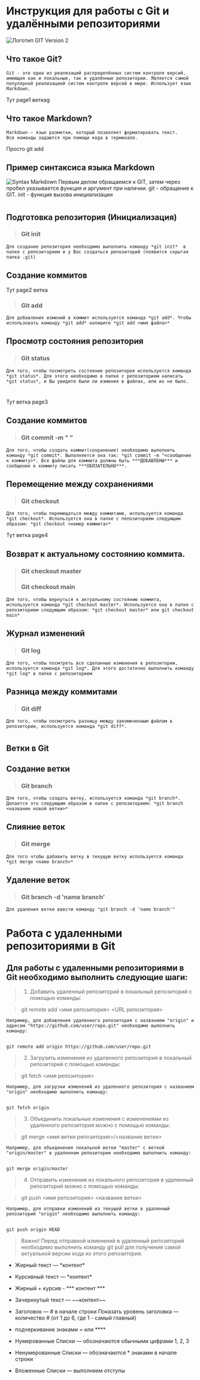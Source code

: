 # Инструкция для работы с Git и удалёнными репозиториями
![Логотип GIT](Git-logo.svg "GIT")
Version 2
## Что такое Git?
    Git - это одна из реализаций распределённых систем контроля версий, имеющая как и локальные, так и удалённые репозитории. Является самой популярной реализацией систем контроля версий в мире. Использует язык Markdown.
Тут page1 веткаg
## Что такое Markdown?
    Markdown – язык разметки, который позволяет форматировать текст.
    Все команды задаются при помощи кода в терминале.
Просто git add
## Пример синтаксиса языка Markdown
![Syntax Markdown](syntax.png "Markdown")
Первым делом обращаемся к GIT, затем через пробел указывается функция и аргумент при наличии.
git - обращение к GIT.
init - функция вызова инициализации
#
## Подготовка репозитория (Инициализация)
>### Git init
    Для создание репозитория необходимо выполнить команду *git init*  в папке с репозиторием и у Вас создаться репозиторий (появится скрытая папка .git)

## Создание коммитов
Тут page2 ветка
> ### Git add
    Для добавления измений в коммит используется команда *git add*. Чтобы использовать команду *git add* напишите *git add <имя файла>*

## Просмотр состояния репозитория
> ### Git status

    Для того, чтобы посмотреть состояние репозитория используется команда *git status*. Для этого необходимо в папке с репозиторием написать *git status*, и Вы увидите были ли измения в файлах, или их не было.
#
Тут ветка page3
## Создание коммитов
> ### Git commit -m " "
    Для того, чтобы создать коммит(сохранение) необходимо выполнить команду *git commit*. Выполняется она так: *git commit -m "<сообщение к коммиту>*. Все файлы для коммита должны быть ***ДОБАВЛЕНЫ*** и сообщение к коммиту писать ***ОБЯЗАТЕЛЬНО***.

## Перемещение между сохранениями
>### Git checkout
    Для того, чтобы перемещаться между коммитами, используется команда *git checkout*. Используется она в папке с пепозиторием следующим образом: *git checkout <номер коммита>*
Тут ветка page4
## Возврат к актуальному состоянию коммита.
>### Git checkout master
>### Git checkout main
    Для того, чтобы вернуться к актуальному состоянию коммита, используется команда *git checkout master*. Используется она в папке с репозиторием следующим образом: *git checkout master* или git checkout main*

## Журнал изменений
>### Git log
    Для того, чтобы посмтреть все сделанные изменения в репозитории, используется команда *git log*. Для этого достаточно выполнить команду *git log* в папке с репозиторием

## Разница между коммитами
>### Git diff
    Для того, чтобы посмотреть разницу между закомиченным файлом в репозитории, используется команда *git diff*.
#
## Ветки в Git

## Создание ветки
>### Git branch
    Для того, чтобы создать ветку, используется команда *git branch*. Делается это следующим образом в папке с репозиторием: *git branch <название новой ветки>*

## Слияние веток
>### Git merge <name branch>
    Для того чтобы дабавить ветку в текущую ветку используется команда *git merge <name branch>*

## Удаление веток
>### Git branch -d 'name branch'
    Для удаления ветки ввести команду "git branch -d 'name branch'"
#

# Работа с удаленными репозиториями в Git
## Для работы с удаленными репозиториями в Git необходимо выполнить следующие шаги:

> 1. Добавить удаленный репозиторий в локальный репозиторий с помощью команды:

>git remote add <имя репозитория> <URL репозитория>
   
    Например, для добавления удаленного репозитория с названием "origin" и адресом "https://github.com/user/repo.git" необходимо выполнить команду:
   
   
    git remote add origin https://github.com/user/repo.git

> 2. Загрузить изменения из удаленного репозитория в локальный репозиторий с помощью команды:

   
>git fetch <имя репозитория>
   
    Например, для загрузки изменений из удаленного репозитория с названием "origin" необходимо выполнить команду:
   
   
    git fetch origin

>3. Объединить локальные изменения с изменениями из удаленного репозитория можно с помощью команды:

   
>git merge <имя ветки репозитория>/<название ветки>
   
    Например, для объединения локальной ветки "master" с веткой "origin/master" в удаленном репозитории необходимо выполнить команду:
   
   
    git merge origin/master

>4. Отправить изменения из локального репозитория в удаленный репозиторий можно с помощью команды:

   
>git push <имя репозитория> <название ветки>
   
    Например, для отправки изменений из текущей ветки в удаленный репозиторий "origin" необходимо выполнить команду:
   
   
    git push origin HEAD



>Важно! 
Перед отправкой изменений в удаленный репозиторий необходимо выполнить команду git pull для получения самой актуальной версии кода из этого репозитория.







* Жирный текст — \**контент**

* Курсивный текст — \*контент*

* Жирный + курсив - *** контент ***

* Зачеркнутый текст — \~~контент~~

* Заголовок — # в начале строки
Показать уровень заголовка — количество # (от 1 до 6, где 1 - самый главный)

* подчеркивание знаками = или ****

* Нумерованные Списки — обозначаются обычными цифрами 1, 2, 3

* Ненумерованные Списки — обозначаются \*  знаками в начале строки

 * Вложенные Списки — выполняем отступы
